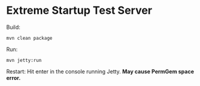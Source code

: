 # Extreme Startup Test Server #

Build:

    mvn clean package

Run:

    mvn jetty:run
    
Restart: Hit enter in the console running Jetty. **May cause PermGem space error.**
